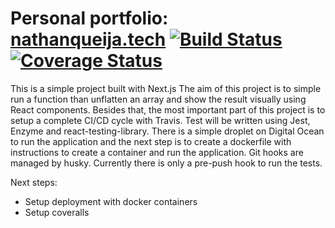 # Personal portfolio: [nathanqueija.tech](https://nathanqueija.tech) [![Build Status](https://travis-ci.org/nathanqueija/nextjs-react.svg?branch=master)](https://travis-ci.org/nathanqueija/nextjs-react)[![Coverage Status](https://coveralls.io/repos/github/nathanqueija/nextjs-react/badge.svg?branch=master)](https://coveralls.io/github/nathanqueija/nextjs-react?branch=master)

This is a simple project built with Next.js
The aim of this project is to simple run a function than unflatten an array and show the result visually using React components.
Besides that, the most important part of this project is to setup a complete CI/CD cycle with Travis.
Test will be written using Jest, Enzyme and react-testing-library.
There is a simple droplet on Digital Ocean to run the application and the next step is to create a dockerfile with instructions to create a container and run the application.
Git hooks are managed by husky. Currently there is only a pre-push hook to run the tests.

Next steps:

- Setup deployment with docker containers
- Setup coveralls
